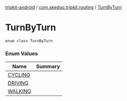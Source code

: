 [tripkit-android](../../index.md) / [com.skedgo.tripkit.routing](../index.md) / [TurnByTurn](./index.md)

# TurnByTurn

`enum class TurnByTurn`

### Enum Values

| Name | Summary |
|---|---|
| [CYCLING](-c-y-c-l-i-n-g.md) |  |
| [DRIVING](-d-r-i-v-i-n-g.md) |  |
| [WALKING](-w-a-l-k-i-n-g.md) |  |
